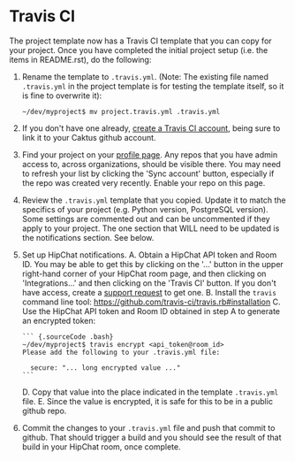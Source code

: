 Travis CI
=========

The project template now has a Travis CI template that you can copy for
your project. Once you have completed the initial project setup (i.e.
the items in README.rst), do the following:

1.  Rename the template to `.travis.yml`. (Note: The existing file named
    `.travis.yml` in the project template is for testing the template
    itself, so it is fine to overwrite it):

    ``` {.sourceCode .bash}
    ~/dev/myproject$ mv project.travis.yml .travis.yml
    ```

2.  If you don't have one already, [create a Travis CI
    account](https://travis-ci.org), being sure to link it to your
    Caktus github account.
3.  Find your project on your [profile
    page](https://travis-ci.org/profile/). Any repos that you have admin
    access to, across organizations, should be visible there. You may
    need to refresh your list by clicking the 'Sync account' button,
    especially if the repo was created very recently. Enable your repo
    on this page.
4.  Review the `.travis.yml` template that you copied. Update it to
    match the specifics of your project (e.g. Python version, PostgreSQL
    version). Some settings are commented out and can be uncommented if
    they apply to your project. The one section that WILL need to be
    updated is the notifications section. See below.
5.  Set up HipChat notifications.
    A.  Obtain a HipChat API token and Room ID. You may be able to get
        this by clicking on the '...' button in the upper right-hand
        corner of your HipChat room page, and then clicking on
        'Integrations...' and then clicking on the 'Travis CI'
        button. If you don't have access, create a [support
        request](https://caktus.atlassian.net/servicedesk/customer/portal/3)
        to get one.
    B.  Install the `travis` command line tool:
        <https://github.com/travis-ci/travis.rb#installation>
    C.  Use the HipChat API token and Room ID obtained in step A to
        generate an encrypted token:

        ``` {.sourceCode .bash}
        ~/dev/myproject$ travis encrypt <api_token@room_id>
        Please add the following to your .travis.yml file:

          secure: "... long encrypted value ..."
        ```

    D.  Copy that value into the place indicated in the template
        `.travis.yml` file.
    E.  Since the value is encrypted, it is safe for this to be in a
        public github repo.

6.  Commit the changes to your `.travis.yml` file and push that commit
    to github. That should trigger a build and you should see the result
    of that build in your HipChat room, once complete.
